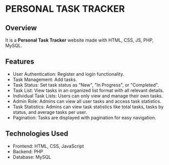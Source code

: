 <!DOCTYPE html>
<html lang="en">
<head>
  <meta charset="UTF-8">
  <meta name="viewport" content="width=device-width, initial-scale=1.0">
  <title>Personal Task Tracker - README</title>
</head>
<body>
  
  <h1>PERSONAL TASK TRACKER</h1>
  
  <div class="section">
    <h2>Overview</h2>
    <p>It is a <strong>Personal Task Tracker</strong> website made with HTML, CSS, JS, PHP, MySQL.</p>
  </div>

  <div class="section">
    <h2>Features</h2>
    <ul>
      <li>User Authentication: Register and login functionality.</li>
      <li>Task Management: Add tasks.</li>
      <li>Task Status: Set task status as "New", "In Progress", or "Completed".</li>
      <li>Task List: View tasks in an organized list format with all relevant details.</li>
      <li>Individual Task Lists: Users can only view and manage their own tasks.</li>
      <li>Admin Role: Admins can view all user tasks and access task statistics.</li>
      <li>Task Statistics: Admins can view task statistics like total tasks, tasks by status, and average tasks per user.</li>
      <li>Pagination: Tasks are displayed with pagination for easy navigation.</li>
    </ul>
  </div>

  <div class="section">
    <h2>Technologies Used</h2>
    <ul>
      <li>Frontend: HTML, CSS, JavaScript</li>
      <li>Backend: PHP</li>
      <li>Database: MySQL</li>
    </ul>
  </div>

</body>
</html>
